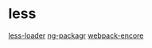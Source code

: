 # less

[less-loader](https://github.com/webpack-contrib/less-loader)
[ng-packagr](https://github.com/ng-packagr/ng-packagr)
[webpack-encore](https://github.com/symfony/webpack-encore)
